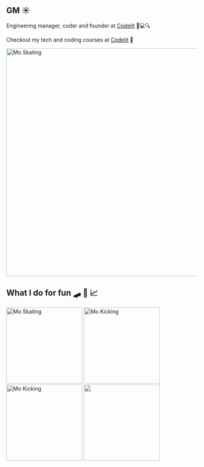 ## GM ☀️

Engineering manager, coder and founder at <a href="https://codelit.io">Codelit</a> 🤖💻🔍

Checkout my tech and coding courses at <a href="https://codelit.io">Codelit</a> 🚀


  <img src="https://images.ctfassets.net/d9vefg82sy0n/7tSd3SRbdcUdtlZsNckWhu/a7723d9842009775ff82eb307b6127b0/merging_pr.png" alt="Mo Skating" width="auto" height="600"/>

## What I do for fun 🛹 🥋 📈
<p>
  <img src="https://images.ctfassets.net/d9vefg82sy0n/5ESjFT1jRBTbZWbFW9paWM/73b4ee354f84878d647cacbd5d0c25d5/moskating.gif" alt="Mo Skating" width="auto" height="200"/>
  <img src="https://images.ctfassets.net/d9vefg82sy0n/6tmBbPrOxSRDNvzjYb2GNh/9cdd2f4e4ca92cb5254873eb32a69ba7/tornado_kick.gif" alt="Mo Kicking" width="auto" height="200"/>
  <img src="https://media.giphy.com/media/5efT9uLuaJoM3lGKIt/giphy.gif?cid=ecf05e47unxdpn4l6xnhrmhi8rl2cpbwwi421ss31bqquez1&rid=giphy.gif&ct=g" alt="Mo Kicking" width="auto" height="200"/>
  <img src="https://images.ctfassets.net/d9vefg82sy0n/2edlU5SsnOEDACLJaR5z40/53b73eb447e92c7b178dee957ff39462/Programming-Memes-Programmer-while-sleeping.jpeg" height="200" width="auto"/>
</p>
